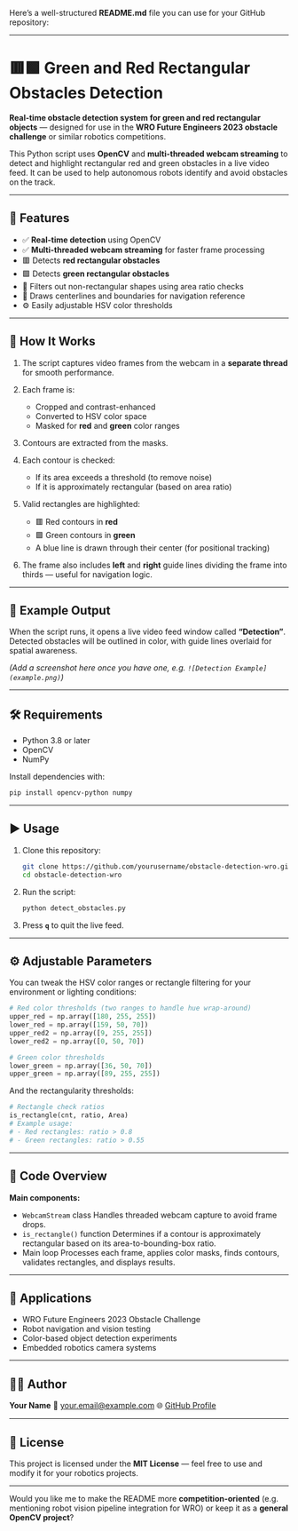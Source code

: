 Here’s a well-structured **README.md** file you can use for your GitHub repository:

---

# 🟥🟩 Green and Red Rectangular Obstacles Detection

**Real-time obstacle detection system for green and red rectangular objects** — designed for use in the **WRO Future Engineers 2023 obstacle challenge** or similar robotics competitions.

This Python script uses **OpenCV** and **multi-threaded webcam streaming** to detect and highlight rectangular red and green obstacles in a live video feed. It can be used to help autonomous robots identify and avoid obstacles on the track.

---

## 🚀 Features

* ✅ **Real-time detection** using OpenCV
* ✅ **Multi-threaded webcam streaming** for faster frame processing
* 🟥 Detects **red rectangular obstacles**
* 🟩 Detects **green rectangular obstacles**
* 🧠 Filters out non-rectangular shapes using area ratio checks
* 📏 Draws centerlines and boundaries for navigation reference
* ⚙️ Easily adjustable HSV color thresholds

---

## 🧩 How It Works

1. The script captures video frames from the webcam in a **separate thread** for smooth performance.
2. Each frame is:

   * Cropped and contrast-enhanced
   * Converted to HSV color space
   * Masked for **red** and **green** color ranges
3. Contours are extracted from the masks.
4. Each contour is checked:

   * If its area exceeds a threshold (to remove noise)
   * If it is approximately rectangular (based on area ratio)
5. Valid rectangles are highlighted:

   * 🟥 Red contours in **red**
   * 🟩 Green contours in **green**
   * A blue line is drawn through their center (for positional tracking)
6. The frame also includes **left** and **right** guide lines dividing the frame into thirds — useful for navigation logic.

---

## 📸 Example Output

When the script runs, it opens a live video feed window called **“Detection”**.
Detected obstacles will be outlined in color, with guide lines overlaid for spatial awareness.

*(Add a screenshot here once you have one, e.g. `![Detection Example](example.png)`)*

---

## 🛠️ Requirements

* Python 3.8 or later
* OpenCV
* NumPy

Install dependencies with:

```bash
pip install opencv-python numpy
```

---

## ▶️ Usage

1. Clone this repository:

   ```bash
   git clone https://github.com/yourusername/obstacle-detection-wro.git
   cd obstacle-detection-wro
   ```
2. Run the script:

   ```bash
   python detect_obstacles.py
   ```
3. Press **`q`** to quit the live feed.

---

## ⚙️ Adjustable Parameters

You can tweak the HSV color ranges or rectangle filtering for your environment or lighting conditions:

```python
# Red color thresholds (two ranges to handle hue wrap-around)
upper_red = np.array([180, 255, 255])
lower_red = np.array([159, 50, 70])
upper_red2 = np.array([9, 255, 255])
lower_red2 = np.array([0, 50, 70])

# Green color thresholds
lower_green = np.array([36, 50, 70])
upper_green = np.array([89, 255, 255])
```

And the rectangularity thresholds:

```python
# Rectangle check ratios
is_rectangle(cnt, ratio, Area)
# Example usage:
# - Red rectangles: ratio > 0.8
# - Green rectangles: ratio > 0.55
```

---

## 🧠 Code Overview

**Main components:**

* `WebcamStream` class
  Handles threaded webcam capture to avoid frame drops.
* `is_rectangle()` function
  Determines if a contour is approximately rectangular based on its area-to-bounding-box ratio.
* Main loop
  Processes each frame, applies color masks, finds contours, validates rectangles, and displays results.

---

## 🧭 Applications

* WRO Future Engineers 2023 Obstacle Challenge
* Robot navigation and vision testing
* Color-based object detection experiments
* Embedded robotics camera systems

---

## 🧑‍💻 Author

**Your Name**
📧 [your.email@example.com](mailto:your.email@example.com)
🌐 [GitHub Profile](https://github.com/yourusername)

---

## 🪪 License

This project is licensed under the **MIT License** — feel free to use and modify it for your robotics projects.

---

Would you like me to make the README more **competition-oriented** (e.g. mentioning robot vision pipeline integration for WRO) or keep it as a **general OpenCV project**?

